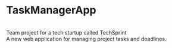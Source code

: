 # TaskManagerApp
<br>
Team project for a tech startup called TechSprint
<br>
A new web application for managing project tasks and deadlines.
